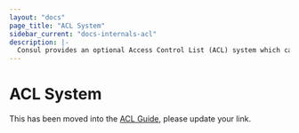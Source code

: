 ```yaml
---
layout: "docs"
page_title: "ACL System"
sidebar_current: "docs-internals-acl"
description: |-
  Consul provides an optional Access Control List (ACL) system which can be used to control access to data and APIs. The ACL system is a Capability-based system that relies on tokens which can have fine grained rules applied to them. It is very similar to AWS IAM in many ways.
---
```


# ACL System

<a name="version_8_acls"></a>
This has been moved into the [ACL Guide](/docs/guides/acl.html#complete-acl-coverage-in-consul-0-8), please update your link.
